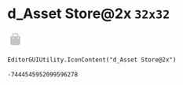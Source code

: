 # d_Asset Store@2x `32x32`
<img src="/img/d_Asset%20Store@2x.png" width=32 height=32>

``` CSharp
EditorGUIUtility.IconContent("d_Asset Store@2x")
```
```
-7444545952099596278
```
